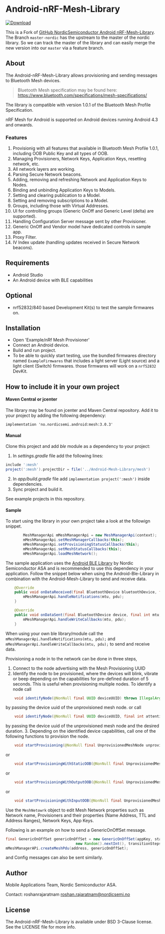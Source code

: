 # Android-nRF-Mesh-Library
[ ![Download](https://api.bintray.com/packages/nordic/android/no.nordicsemi.android%3Amesh/images/download.svg) ](https://bintray.com/nordic/android/no.nordicsemi.android%3Amesh/_latestVersion)

This is a Fork of [GitHub NordicSemiconductor Android nRF-Mesh-Library](https://github.com/NordicSemiconductor/Android-nRF-Mesh-Library).
The Branch `master-nordic` has the upstream to the master of the nordic library.
So we can track the master of the library and can easily merge the new version into our `master` via a feature branch.

## About
The Android-nRF-Mesh-Library allows provisioning and sending messages to Bluetooth Mesh devices. 

> Bluetooth Mesh specification may be found here: https://www.bluetooth.com/specifications/mesh-specifications/

The library is compatible with version 1.0.1 of the Bluetooth Mesh Profile Specification.

nRF Mesh for Android is supported on Android devices running Android 4.3 and onwards.

### Features
1. Provisionig with all features that available in Bluetooth Mesh Profile 1.0.1, including OOB Public Key and all types of OOB.
2. Managing Provisioners, Network Keys, Application Keys, resetting network, etc.
3. All network layers are working.
4. Parsing Secure Network beacons.
5. Adding, removing and refreshing Network and Application Keys to Nodes.
6. Binding and unbinding Application Keys to Models.
7. Setting and clearing publication to a Model.
8. Setting and removing subscriptions to a Model.
9. Groups, including those with Virtual Addresses.
10. UI for controlling groups (Generic OnOff and Generic Level (delta) are supported).
12. Handling Configuration Server message sent by other Provisioner.
13. Generic OnOff and Vendor model have dedicated controls in sample app.
14. Proxy Filter.
15. IV Index update (handling updates received in Secure Network beacons).


## Requirements

* Android Studio
* An Android device with BLE capabilities

## Optional

* nrf52832/840 based Development Kit(s) to test the sample firmwares on.

## Installation

* Open 'Example/nRf Mesh Provisioner'
* Connect an Android device.
* Build and run project.
* To be able to quickly start testing, use the bundled firmwares directory named `ExampleFirmwares` that includes a light server (Light source) and a light client (Switch) firmwares. those firmwares will work on a `nrf52832` DevKit.

## How to include it in your own project

#### Maven Central or jcenter

The library may be found on jcenter and Maven Central repository. 
Add it to your project by adding the following dependency:

```grovy
implementation 'no.nordicsemi.android:mesh:3.0.3'
```

#### Manual

Clone this project and add *ble* module as a dependency to your project:

1. In *settings.gradle* file add the following lines:
```groovy
include ':mesh'
project(':mesh').projectDir = file('../Android-Mesh-Library/mesh')
```
2. In *app/build.gradle* file add `implementation project(':mesh')` inside dependencies.
3. Sync project and build it.

See example projects in this repository.

#### Sample

To start using the library in your own project take a look at the followign snippet.
```java
        MeshManagerApi mMeshManagerApi = new MeshManagerApi(context);
        mMeshManagerApi.setMeshManagerCallbacks(this);
        mMeshManagerApi.setProvisioningStatusCallbacks(this);
        mMeshManagerApi.setMeshStatusCallbacks(this);
        mMeshManagerApi.loadMeshNetwork();
```

The sample application uses the [Android BLE Library](https://github.com/NordicSemiconductor/Android-BLE-Library/) by Nordic Semiconductor ASA and is recommended to use this dependency in your application. Follow the snippet below when using the Android-Ble-Library in combination with the Android-Mesh-Library to send and receive data.
```java
    @Override
    public void onDataReceived(final BluetoothDevice bluetoothDevice, final int mtu, final byte[] pdu) {
        mMeshManagerApi.handleNotifications(mtu, pdu);
    }

    @Override
    public void onDataSent(final BluetoothDevice device, final int mtu, final byte[] pdu) {
        mMeshManagerApi.handleWriteCallbacks(mtu, pdu);
    }
```
When using your own ble library/module call the `mMeshManagerApi.handleNotifications(mtu, pdu);` and `mMeshManagerApi.handleWriteCallbacks(mtu, pdu);` to send and receive data.

Provisioning a node in to the network can be done in three steps,

1.	Connect to the node advertising with the Mesh Provisioning UUID
2.	Identify the node to be provisioned, where the devices will blink, vibrate or beep depending on the capabilities for pre-defined duration of 5 seconds. This is useful when provisioning multiple nodes. To identify a node call
```java
    void identifyNode(@NonNull final UUID deviceUUID) throws IllegalArgumentException; 
```
by passing the device uuid of the unprovisioned mesh node.
or call
```java
    void identifyNode(@NonNull final UUID deviceUUID, final int attentionTimer) throws IllegalArgumentException;
```
by passing the device uuid of the unprovisioned mesh node and the desired duration.
3.  Depending on the identified device capabilities, call one of the following functions to provision the node.
```java
    void startProvisioning(@NonNull final UnprovisionedMeshNode unprovisionedMeshNode) throws IllegalArgumentException;
```
or
```java
    void startProvisioningWithStaticOOB(@NonNull final UnprovisionedMeshNode unprovisionedMeshNode) throws IllegalArgumentException;
```
or
```java
    void startProvisioningWithOutputOOB(@NonNull final UnprovisionedMeshNode unprovisionedMeshNode, final OutputOOBAction oobAction) throws IllegalArgumentException;
```
or
```java
    void startProvisioningWithInputOOB(@NonNull final UnprovisionedMeshNode unprovisionedMeshNode, @NonNull final InputOOBAction oobAction) throws IllegalArgumentException;
```
Use the `MeshNetowrk` object to edit Mesh Network properties such as Network name, Provisioners and their properties (Name Address, TTL and Address Ranges), Network Keys, App Keys.

Following is an example on how to send a GenericOnOffSet message.
```java
final GenericOnOffSet genericOnOffSet = new GenericOnOffSet(appKey, state,
                                new Random().nextInt(), transitionSteps, transitionStepResolution, delay);
mMeshManagerAPi.createMeshPdu(address, genericOnOffSet);
```
and Config messages can also be sent similarly. 

## Author

Mobile Applications Team, Nordic Semiconductor ASA.

Contact: roshanrajaratnam <roshan.rajaratnam@nordicsemi.no>

## License

The Android-nRF-Mesh-Library is available under BSD 3-Clause license. See the LICENSE file for more info.
